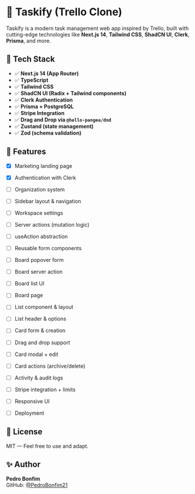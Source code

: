 # 🚀 Taskify (Trello Clone)

Taskify is a modern task management web app inspired by Trello, built with cutting-edge technologies like **Next.js 14**, **Tailwind CSS**, **ShadCN UI**, **Clerk**, **Prisma**, and more.

## 🔧 Tech Stack

- ✅ **Next.js 14 (App Router)**
- ✅ **TypeScript**
- ✅ **Tailwind CSS**
- ✅ **ShadCN UI (Radix + Tailwind components)**
- ✅ **Clerk Authentication**
- ✅ **Prisma + PostgreSQL**
- ✅ **Stripe Integration**
- ✅ **Drag and Drop via `@hello-pangea/dnd`**
- ✅ **Zustand (state management)**
- ✅ **Zod (schema validation)**


## 🧩 Features

- [x] Marketing landing page
- [x] Authentication with Clerk
- [ ] Organization system
- [ ] Sidebar layout & navigation
- [ ] Workspace settings
- [ ] Server actions (mutation logic)
- [ ] useAction abstraction
- [ ] Reusable form components
- [ ] Board popover form
- [ ] Board server action
- [ ] Board list UI
- [ ] Board page
- [ ] List component & layout
- [ ] List header & options
- [ ] Card form & creation
- [ ] Drag and drop support
- [ ] Card modal + edit
- [ ] Card actions (archive/delete)
- [ ] Activity & audit logs
- [ ] Stripe integration + limits
- [ ] Responsive UI
- [ ] Deployment


## 🪪 License

MIT — Feel free to use and adapt.

## ✨ Author

**Pedro Bonfim**  
GitHub: [@PedroBonfim21](https://github.com/PedroBonfim21)
